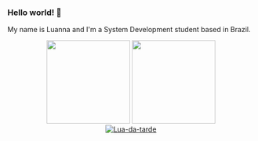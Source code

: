 ### Hello world! 👋
My name is Luanna and I'm a System Development student based in Brazil.  

<div align="center">
  <img height="170em" src="https://github-readme-stats.vercel.app/api?username=Lua-da-tarde&show_icons=true&theme=github_dark&count_private=true">
  <img height="170em" src="https://github-readme-stats.vercel.app/api/top-langs/?username=Lua-da-tarde&layout=compact&langs_count=16&theme=github_dark">
</div>
<div align="center">
  <a href="https://github.com/ryo-ma/github-profile-trophy">
  <img src="https://github-profile-trophy.vercel.app/?username=Lua-da-tarde&theme=darkhub&title=Stars,Followers,Repositories,Commits,PullRequest,MultipleLang" alt="Lua-da-tarde"/></a>
</div>
